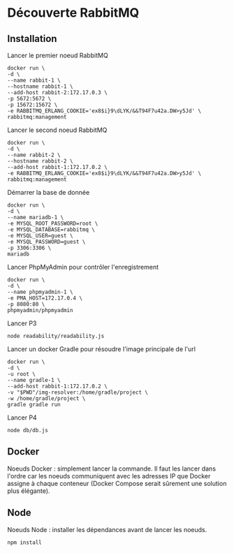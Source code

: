 # Découverte RabbitMQ

## Installation

Lancer le premier noeud RabbitMQ

```
docker run \
-d \
--name rabbit-1 \
--hostname rabbit-1 \
--add-host rabbit-2:172.17.0.3 \
-p 5672:5672 \
-p 15672:15672 \
-e RABBITMQ_ERLANG_COOKIE='ex8$i}9\dLYK/&&T94F7u42a.DW>y5Jd' \
rabbitmq:management
```

Lancer le second noeud RabbitMQ

```
docker run \
-d \
--name rabbit-2 \
--hostname rabbit-2 \
--add-host rabbit-1:172.17.0.2 \
-e RABBITMQ_ERLANG_COOKIE='ex8$i}9\dLYK/&&T94F7u42a.DW>y5Jd' \
rabbitmq:management
```

Démarrer la base de donnée

```
docker run \
-d \
--name mariadb-1 \
-e MYSQL_ROOT_PASSWORD=root \
-e MYSQL_DATABASE=rabbitmq \
-e MYSQL_USER=guest \
-e MYSQL_PASSWORD=guest \
-p 3306:3306 \
mariadb
```

Lancer PhpMyAdmin pour contrôler l'enregistrement

```
docker run \
-d \
--name phpmyadmin-1 \
-e PMA_HOST=172.17.0.4 \
-p 8080:80 \
phpmyadmin/phpmyadmin
```

Lancer P3

```
node readability/readability.js
```

Lancer un docker Gradle pour résoudre l'image principale de l'url

```
docker run \
-d \
-u root \
--name gradle-1 \
--add-host rabbit-1:172.17.0.2 \
-v "$PWD"/img-resolver:/home/gradle/project \
-w /home/gradle/project \
gradle gradle run
```

Lancer P4

```
node db/db.js
```

## Docker

Noeuds Docker : simplement lancer la commande.
Il faut les lancer dans l'ordre car les noeuds communiquent avec les adresses IP que Docker assigne à chaque conteneur (Docker Compose serait sûrement une solution plus élégante).

## Node

Noeuds Node : installer les dépendances avant de lancer les noeuds.

`npm install`
